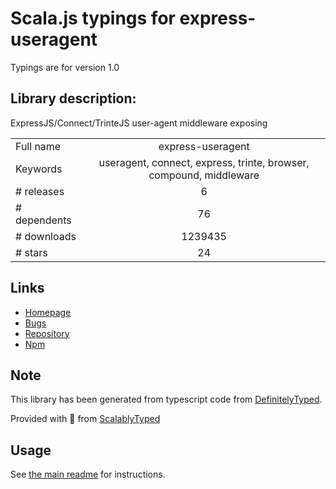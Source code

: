 
# Scala.js typings for express-useragent

Typings are for version 1.0

## Library description:
ExpressJS/Connect/TrinteJS user-agent middleware exposing

|                    |                 |
| ------------------ | :-------------: |
| Full name          | express-useragent |
| Keywords           | useragent, connect, express, trinte, browser, compound, middleware |
| # releases         | 6 |
| # dependents       | 76 |
| # downloads        | 1239435 |
| # stars            | 24 |

## Links
- [Homepage](https://github.com/biggora/express-useragent/)
- [Bugs](https://github.com/biggora/express-useragent/issues)
- [Repository](https://github.com/biggora/express-useragent)
- [Npm](https://www.npmjs.com/package/express-useragent)
    


## Note
This library has been generated from typescript code from [DefinitelyTyped](https://definitelytyped.org).

Provided with :purple_heart: from [ScalablyTyped](https://github.com/oyvindberg/ScalablyTyped)

## Usage
See [the main readme](../../readme.md) for instructions.


